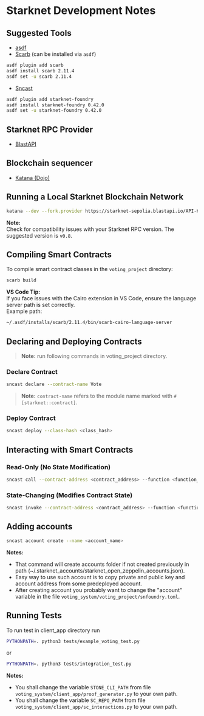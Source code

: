# Starknet Development Notes

## Suggested Tools

- [asdf](https://asdf-vm.com/)
- [Scarb](https://docs.swmansion.com/scarb/) (can be installed via `asdf`)
```bash
asdf plugin add scarb
asdf install scarb 2.11.4
asdf set -u scarb 2.11.4
```
- [Sncast](https://foundry-rs.github.io/starknet-foundry)
```bash
asdf plugin add starknet-foundry
asdf install starknet-foundry 0.42.0
asdf set -u starknet-foundry 0.42.0
```

## Starknet RPC Provider

- [BlastAPI](https://blastapi.io/)

## Blockchain sequencer
- [Katana (Dojo)](https://dojoengine.org/toolchain/katana)

## Running a Local Starknet Blockchain Network

```bash
katana --dev --fork.provider https://starknet-sepolia.blastapi.io/API-KEY/rpc/v0_8 --explorer
```

**Note:**  
Check for compatibility issues with your Starknet RPC version. The suggested version is `v0.8`.

## Compiling Smart Contracts

To compile smart contract classes in the `voting_project` directory:

```bash
scarb build
```

**VS Code Tip:**  
If you face issues with the Cairo extension in VS Code, ensure the language server path is set correctly.  
Example path:

```bash
~/.asdf/installs/scarb/2.11.4/bin/scarb-cairo-language-server
```

## Declaring and Deploying Contracts

> **Note:** run following commands in voting_project directory.

### Declare Contract

```bash
sncast declare --contract-name Vote
```

> **Note:** `contract-name` refers to the module name marked with `#[starknet::contract]`.

### Deploy Contract

```bash
sncast deploy --class-hash <class_hash>
```

## Interacting with Smart Contracts

### Read-Only (No State Modification)

```bash
sncast call --contract-address <contract_address> --function <function_name> --arguments <arguments>
```

### State-Changing (Modifies Contract State)

```bash
sncast invoke --contract-address <contract_address> --function <function_name> --arguments <arguments>
```
## Adding accounts
```bash
sncast account create --name <account_name>
```
**Notes:**
- That command will create accounts folder if not created previously in path (~/.starknet_accounts/starknet_open_zeppelin_accounts.json).
- Easy way to use such account is to copy private and public key and account address from some predeployed account.
- After creating account you probably want to change the "account" variable in the file `voting_system/voting_project/snfoundry.toml`.

## Running Tests
To run test in client_app directory run

```bash
PYTHONPATH=. python3 tests/example_voting_test.py
```
or
```bash
PYTHONPATH=. python3 tests/integration_test.py
```
**Notes:**
- You shall change the variable `STONE_CLI_PATH` from file `voting_system/client_app/proof_generator.py` to your own path.
- You shall change the variable `SC_REPO_PATH` from file `voting_system/client_app/sc_interactions.py` to your own path.
